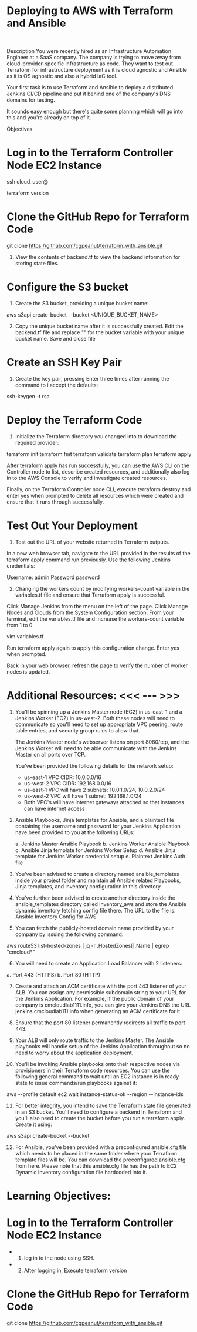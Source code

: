 <h1>Deploying to AWS with Terraform and Ansible </h1><br />

Description
You were recently hired as an Infrastructure Automation Engineer at a SaaS company.
The company is trying to move away from cloud-provider-specific infrastructure as code.
They want to test out Terraform for infrastructure deployment as it is cloud agnostic
and Ansible as it is OS agnostic and also a hybrid IaC tool.

Your first task is to use Terraform and Ansible to deploy a distributed Jenkins CI/CD
pipeline and put it behind one of the company's DNS domains for testing.

It sounds easy enough but there's quite some planning which will go into this and
you're already on top of it.

Objectives

# Log in to the Terraform Controller Node EC2 Instance

ssh cloud_user@<IP-OF-TERRAFORM-CONTROLLER>

terraform version

# Clone the GitHub Repo for Terraform Code

git clone https://github.com/cgpeanut/terraform_with_ansible.git

1. View the contents of backend.tf to view the backend information for storing state files.

# Configure the S3 bucket

1. Create the S3 bucket, providing a unique bucket name:

aws s3api create-bucket --bucket <UNIQUE_BUCKET_NAME>

2. Copy the unique bucket name after it is successfully created. Edit the backend.tf file
and replace "<name-of-already-created-bucket>" for the bucket variable with your unique
bucket name. Save and close file

# Create an SSH Key Pair

1. Create the key pair, pressing Enter three times after running the command to i
accept the defaults:

ssh-keygen -t rsa

# Deploy the Terraform Code

1. Initialize the Terraform directory you changed into to download the required provider:

terraform init
terraform fmt
terraform validate
terraform plan
terraform apply

After terraform apply has run successfully, you can use the AWS CLI on the Controller
node to list, describe created resources, and additionally also log in to the AWS Console
to verify and investigate created resources.

Finally, on the Terraform Controller node CLI, execute terraform destroy and enter yes
when prompted to delete all resources which were created and ensure that it runs through
successfully.

# Test Out Your Deployment

1. Test out the URL of your website returned in Terraform outputs.

In a new web browser tab, navigate to the URL provided in the results of the terraform
apply command run previously. Use the following Jenkins credentials:

Username: admin
Password password

2. Changing the workers count by modifying workers-count variable in the variables.tf
file and ensure that Terraform apply is successful.

Click Manage Jenkins from the menu on the left of the page.
Click Manage Nodes and Clouds from the System Configuration section.
From your terminal, edit the variables.tf file and increase the workers-count variable
from 1 to 0.

vim variables.tf

Run terraform apply again to apply this configuration change. Enter yes when prompted.

Back in your web browser, refresh the page to verify the number of worker nodes is updated.

# Additional Resources: <<< --- >>>

1. You'll be spinning up a Jenkins Master node (EC2) in us-east-1 and a Jenkins Worker (EC2)
   in us-west-2. Both these nodes will need to communicate so you'll need to set up appropriate
   VPC peering, route table entries, and security group rules to allow that.

   The Jenkins Master node's webserver listens on port 8080/tcp, and the Jenkins Worker will
   need to be able communicate with the Jenkins Master on all ports over TCP.

   You've been provided the following details for the network setup:

   * us-east-1 VPC CIDR: 10.0.0.0/16
   * us-west-2 VPC CIDR: 192.168.0.0/16
   * us-east-1 VPC will have 2 subnets: 10.0.1.0/24, 10.0.2.0/24
   * us-west-2 VPC will have 1 subnet: 192.168.1.0/24
   * Both VPC's will have internet gateways attached so that instances can have internet access

2. Ansible Playbooks, Jinja templates for Ansible, and a plaintext file containing the username
   and password for your Jenkins Application have been provided to you at the following URLs:

   a. Jenkins Master Ansible Playbook
   b. Jenkins Worker Ansible Playbook
   c. Ansible Jinja template for Jenkins Worker Setup
   d. Ansible Jinja template for Jenkins Worker credential setup
   e. Plaintext Jenkins Auth file

3. You've been advised to create a directory named ansible_templates inside your project folder and
maintain all Ansible related Playbooks, Jinja templates, and inventory configuration in this
directory.

4. You've further been advised to create another directory inside the ansible_templates directory
called inventory_aws and store the Ansible dynamic inventory fetching config file there. The URL
to the file is: Ansible Inventory Config for AWS

5. You can fetch the publicly-hosted domain name provided by your company by issuing the following
command:

aws route53 list-hosted-zones | jq -r .HostedZones[].Name | egrep "cmcloud*"

6. You will need to create an Application Load Balancer with 2 listeners:

a. Port 443 (HTTPS)
b. Port 80 (HTTP)

7. Create and attach an ACM certificate with the port 443 listener of your ALB. You can assign any
permissible subdomain string to your URL for the Jenkins Application. For example, if the public
domain of your company is cmcloudlab1111.info, you can give your Jenkins DNS the URL
jenkins.cmcloudlab111.info when generating an ACM certificate for it.

8. Ensure that the port 80 listener permanently redirects all traffic to port 443.

9. Your ALB will only route traffic to the Jenkins Master. The Ansible playbooks will handle setup
of the Jenkins Application throughout so no need to worry about the application deployment.

10. You'll be invoking Ansible playbooks onto their respective nodes via provisioners in their
Terraform code resources. You can use the following general command to wait until an EC2 instance
is in ready state to issue commands/run playbooks against it:

aws --profile default ec2 wait instance-status-ok --region <EC2-Region> --instance-ids <INSTANCE-ID>

11. For better integrity, you intend to save the Terraform state file generated in an S3 bucket.
You'll need to configure a backend in Terraform and you'll also need to create the bucket before
you run a terraform apply. Create it using:

aws s3api create-bucket --bucket <your-unique-bucket-name>

12. For Ansible, you've been provided with a preconfigured ansible.cfg file which needs to be
placed in the same folder where your Terraform template files will be.
You can download the preconfigured ansible.cfg from here. Please note that this ansible.cfg file
has the path to EC2 Dynamic Inventory configuration file hardcoded into it.

# Learning Objectives:

# Log in to the Terraform Controller Node EC2 Instance
- 1. log in to the node using SSH. 
- 2. After logging in, Execute terraform version

# Clone the GitHub Repo for Terraform Code

git clone https://github.com/cgpeanut/terraform_with_ansible.git